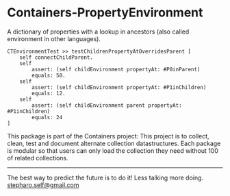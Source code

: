# Containers-PropertyEnvironment
A dictionary of properties with a lookup in ancestors (also called environment in other languages).

```
CTEnvironmentTest >> testChildrenPropertyAtOverridesParent [
	self connectChildParent.
	self
		assert: (self childEnvironment propertyAt: #P0inParent)
		equals: 50.
	self
		assert: (self childEnvironment propertyAt: #P1inChildren)
		equals: 12.
	self
		assert: (self childEnvironment parent propertyAt: #P1inChildren)
		equals: 24
]
```


This package is part of the Containers project: This project is to collect, clean, 
test and document alternate collection datastructures. Each package is modular so that users 
can only load the collection they need without 100 of related collections.

----
The best way to predict the future is to do it!
Less talking more doing. stepharo.self@gmail.com
